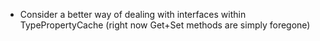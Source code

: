 - Consider a better way of dealing with interfaces within TypePropertyCache (right now Get+Set methods are simply foregone)
